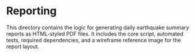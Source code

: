 # Reporting

This directory contains the logic for generating daily earthquake summary reports as HTML-styled PDF files. It includes the core script, automated tests, required dependencies, and a wireframe reference image for the report layout.


